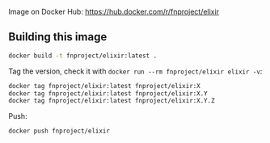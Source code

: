 
Image on Docker Hub: https://hub.docker.com/r/fnproject/elixir

## Building this image

```sh
docker build -t fnproject/elixir:latest .
```

Tag the version, check it with `docker run --rm fnproject/elixir elixir -v`:

```sh
docker tag fnproject/elixir:latest fnproject/elixir:X
docker tag fnproject/elixir:latest fnproject/elixir:X.Y
docker tag fnproject/elixir:latest fnproject/elixir:X.Y.Z
```

Push:

```sh
docker push fnproject/elixir
```
